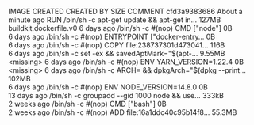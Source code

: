 IMAGE               CREATED              CREATED BY                                      SIZE                COMMENT
cfd3a9383686        About a minute ago   RUN /bin/sh -c apt-get update &&  apt-get in…   127MB               buildkit.dockerfile.v0
<missing>           6 days ago           /bin/sh -c #(nop)  CMD ["node"]                 0B                  
<missing>           6 days ago           /bin/sh -c #(nop)  ENTRYPOINT ["docker-entry…   0B                  
<missing>           6 days ago           /bin/sh -c #(nop) COPY file:238737301d473041…   116B                
<missing>           6 days ago           /bin/sh -c set -ex   && savedAptMark="$(apt-…   9.55MB              
<missing>           6 days ago           /bin/sh -c #(nop)  ENV YARN_VERSION=1.22.4      0B                  
<missing>           6 days ago           /bin/sh -c ARCH= && dpkgArch="$(dpkg --print…   102MB               
<missing>           6 days ago           /bin/sh -c #(nop)  ENV NODE_VERSION=14.8.0      0B                  
<missing>           13 days ago          /bin/sh -c groupadd --gid 1000 node   && use…   333kB               
<missing>           2 weeks ago          /bin/sh -c #(nop)  CMD ["bash"]                 0B                  
<missing>           2 weeks ago          /bin/sh -c #(nop) ADD file:16a1ddc40c95b14f8…   55.3MB              
